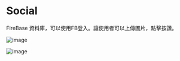 # Social
FireBase 資料庫，可以使用FB登入。讓使用者可以上傳圖片，點擊按讚。
  
  ![image](https://media.giphy.com/media/1n8D5s2LhtU0ikPGYn/giphy.gif)
  
  

  ![image](https://media.giphy.com/media/jxd93xtgVk98mjETKi/giphy.gif)
